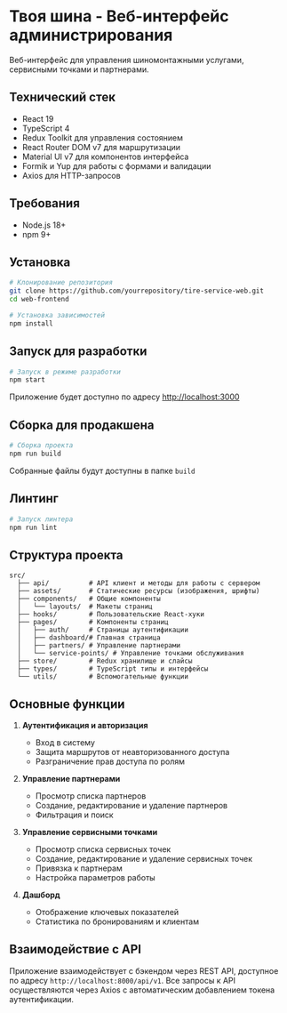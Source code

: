 # Твоя шина - Веб-интерфейс администрирования

Веб-интерфейс для управления шиномонтажными услугами, сервисными точками и партнерами.

## Технический стек

- React 19
- TypeScript 4
- Redux Toolkit для управления состоянием
- React Router DOM v7 для маршрутизации
- Material UI v7 для компонентов интерфейса
- Formik и Yup для работы с формами и валидации
- Axios для HTTP-запросов

## Требования

- Node.js 18+ 
- npm 9+

## Установка

```bash
# Клонирование репозитория
git clone https://github.com/yourrepository/tire-service-web.git
cd web-frontend

# Установка зависимостей
npm install
```

## Запуск для разработки

```bash
# Запуск в режиме разработки
npm start
```

Приложение будет доступно по адресу [http://localhost:3000](http://localhost:3000)

## Сборка для продакшена

```bash
# Сборка проекта
npm run build
```

Собранные файлы будут доступны в папке `build`

## Линтинг

```bash
# Запуск линтера
npm run lint
```

## Структура проекта

```
src/
  ├── api/          # API клиент и методы для работы с сервером
  ├── assets/       # Статические ресурсы (изображения, шрифты)
  ├── components/   # Общие компоненты
  │   └── layouts/  # Макеты страниц
  ├── hooks/        # Пользовательские React-хуки
  ├── pages/        # Компоненты страниц
  │   ├── auth/     # Страницы аутентификации
  │   ├── dashboard/# Главная страница
  │   ├── partners/ # Управление партнерами
  │   └── service-points/ # Управление точками обслуживания
  ├── store/        # Redux хранилище и слайсы
  ├── types/        # TypeScript типы и интерфейсы
  └── utils/        # Вспомогательные функции

```

## Основные функции

1. **Аутентификация и авторизация**
   - Вход в систему
   - Защита маршрутов от неавторизованного доступа
   - Разграничение прав доступа по ролям

2. **Управление партнерами**
   - Просмотр списка партнеров
   - Создание, редактирование и удаление партнеров
   - Фильтрация и поиск

3. **Управление сервисными точками**
   - Просмотр списка сервисных точек
   - Создание, редактирование и удаление сервисных точек
   - Привязка к партнерам
   - Настройка параметров работы

4. **Дашборд**
   - Отображение ключевых показателей
   - Статистика по бронированиям и клиентам

## Взаимодействие с API

Приложение взаимодействует с бэкендом через REST API, доступное по адресу `http://localhost:8000/api/v1`.
Все запросы к API осуществляются через Axios с автоматическим добавлением токена аутентификации. 